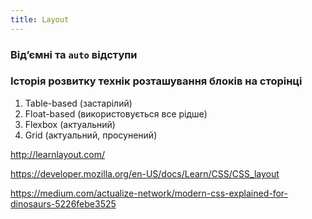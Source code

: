 ```yaml
---
title: Layout
---
```


### Від’ємні та `auto` відступи

### Історія розвитку технік розташування блоків на сторінці

1. Table-based \(застарілий\)
2. Float-based \(використовується все рідше\)
3. Flexbox \(актуальний\)
4. Grid \(актуальний, просунений\)

http://learnlayout.com/

https://developer.mozilla.org/en-US/docs/Learn/CSS/CSS_layout

https://medium.com/actualize-network/modern-css-explained-for-dinosaurs-5226febe3525

